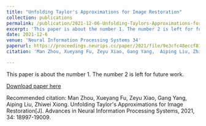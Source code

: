 ```yaml
---
title: "Unfolding Taylor's Approximations for Image Restoration"
collection: publications
permalink: /publication/2021-12-06-Unfolding-Taylors-Approximations-for-Image-Restoration.md
excerpt: 'This paper is about the number 1. The number 2 is left for future work.'
date: 2021-12-6
venue: 'Neural Information Processing Systems 34'
paperurl: https://proceedings.neurips.cc/paper/2021/file/9e3cfc48eccf81a0d57663e129aef3cb-Paper.pdf'
citation: 'Man Zhou, Xueyang Fu, Zeyu Xiao, Gang Yang,  Aiping Liu, Zhiwei Xiong. Unfolding Taylor's Approximations for Image Restoration[J]. Advances in Neural Information Processing Systems, 2021, 34: 18997-19009.'

---
```

This paper is about the number 1. The number 2 is left for future work.

[Download paper here](https://proceedings.neurips.cc/paper/2021/file/9e3cfc48eccf81a0d57663e129aef3cb-Paper.pdf)

Recommended citation: Man Zhou, Xueyang Fu, Zeyu Xiao, Gang Yang,  Aiping Liu, Zhiwei Xiong. Unfolding Taylor's Approximations for Image Restoration[J]. Advances in Neural Information Processing Systems, 2021, 34: 18997-19009.
